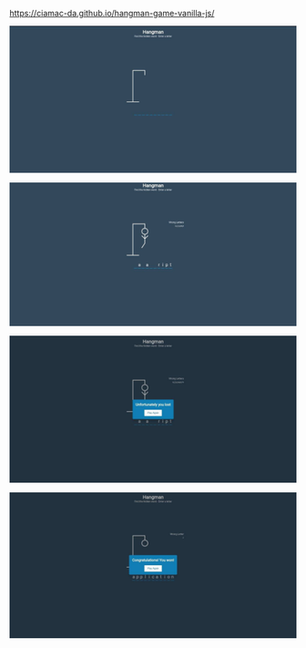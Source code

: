https://ciamac-da.github.io/hangman-game-vanilla-js/

![](assets/1.jpg)

![](assets/2.jpg)

![](assets/3.jpg)

![](assets/4.jpg)
